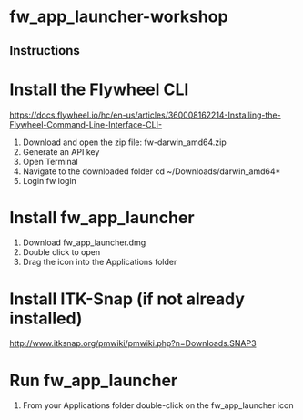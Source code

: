 # fw_app_launcher-workshop

## Instructions

# Install the Flywheel CLI

https://docs.flywheel.io/hc/en-us/articles/360008162214-Installing-the-Flywheel-Command-Line-Interface-CLI-

1.	Download and open the zip file: fw-darwin_amd64.zip
2.	Generate an API key
3.	Open Terminal
4.	Navigate to the downloaded folder
cd ~/Downloads/darwin_amd64*
5.	Login
fw login <your-API-key>

# Install fw_app_launcher

1.	Download fw_app_launcher.dmg
2.	Double click to open
3.	Drag the icon into the Applications folder

# Install ITK-Snap (if not already installed)

http://www.itksnap.org/pmwiki/pmwiki.php?n=Downloads.SNAP3

# Run fw_app_launcher

1.	From your Applications folder double-click on the fw_app_launcher icon
